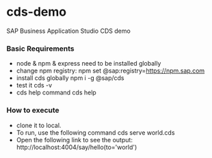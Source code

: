 # cds-demo
SAP Business Application Studio CDS demo

### Basic Requirements
- node & npm & express need to be installed globally
- change npm registry:
    npm set @sap:registry=https://npm.sap.com
- install cds globally
    npm i -g @sap/cds
- test it
    cds -v
- cds help command
    cds help <command>

### How to execute
- clone it to local.
- To run, use the following command
    cds serve world.cds
- Open the following link to see the output: http://localhost:4004/say/hello(to='world')
